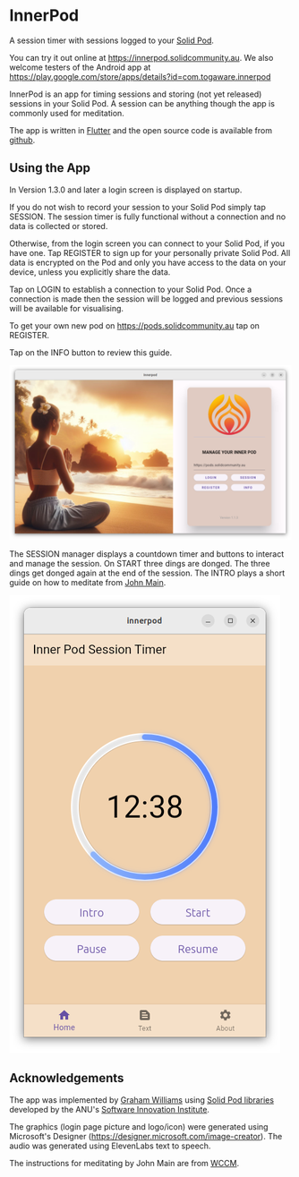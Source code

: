 # InnerPod

A session timer with sessions logged to your [Solid
Pod](https://solidproject.org/about).

You can try it out online at https://innerpod.solidcommunity.au. We
also welcome testers of the Android app at
https://play.google.com/store/apps/details?id=com.togaware.innerpod

InnerPod is an app for timing sessions and storing (not yet released)
sessions in your Solid Pod. A session can be anything though the app
is commonly used for meditation.

The app is written in
[Flutter](https://survivor.togaware.com/gnulinux/flutter.html) and the
open source code is available from
[github](https://github.com/gjwgit/innerpod).

## Using the App

In Version 1.3.0 and later a login screen is displayed on startup.

If you do not wish to record your session to your Solid Pod simply tap
SESSION. The session timer is fully functional without a connection
and no data is collected or stored.

Otherwise, from the login screen you can connect to your Solid Pod, if
you have one. Tap REGISTER to sign up for your personally private
Solid Pod. All data is encrypted on the Pod and only you have access
to the data on your device, unless you explicitly share the data.

Tap on LOGIN to establish a connection to your Solid Pod. Once a
connection is made then the session will be logged and previous
sessions will be available for visualising.

To get your own new pod on https://pods.solidcommunity.au tap on
REGISTER.

Tap on the INFO button to review this guide.

![](screenshots/pod_login_screen.png)

The SESSION manager displays a countdown timer and buttons to interact
and manage the session. On START three dings are donged. The three
dings get donged again at the end of the session. The INTRO plays a
short guide on how to meditate from [John
Main](https://en.wikipedia.org/wiki/John_Main).

![](screenshots/pod_session_12.png)

## Acknowledgements

The app was implemented by [Graham
Williams](https://togaware.com/graham.williams.html) using [Solid Pod
libraries](https://github.com/anusii/solidpod) developed by the ANU's
[Software Innovation Institute](https://sii.anu.edu.au).

The graphics (login page picture and logo/icon) were generated using
Microsoft's Designer
(https://designer.microsoft.com/image-creator). The audio was
generated using ElevenLabs text to speech.

The instructions for meditating by John Main are from
[WCCM](https://wccm.org).
